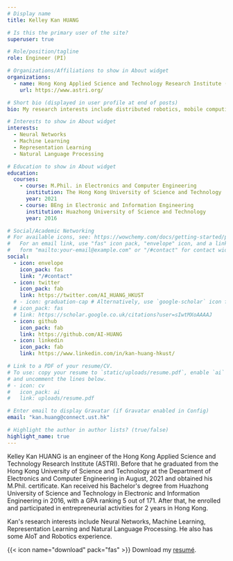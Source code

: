 ```yaml
---
# Display name
title: Kelley Kan HUANG

# Is this the primary user of the site?
superuser: true

# Role/position/tagline
role: Engineer (PI)

# Organizations/Affiliations to show in About widget
organizations:
  - name: Hong Kong Applied Science and Technology Research Institute (ASTRI)
    url: https://www.astri.org/

# Short bio (displayed in user profile at end of posts)
bio: My research interests include distributed robotics, mobile computing and programmable matter.

# Interests to show in About widget
interests:
  - Neural Networks
  - Machine Learning
  - Representation Learning
  - Natural Language Processing

# Education to show in About widget
education:
  courses:
    - course: M.Phil. in Electronics and Computer Engineering
      institution: The Hong Kong University of Science and Technology
      year: 2021
    - course: BEng in Electronic and Information Engineering
      institution: Huazhong University of Science and Technology
      year: 2016

# Social/Academic Networking
# For available icons, see: https://wowchemy.com/docs/getting-started/page-builder/#icons
#   For an email link, use "fas" icon pack, "envelope" icon, and a link in the
#   form "mailto:your-email@example.com" or "/#contact" for contact widget.
social:
  - icon: envelope
    icon_pack: fas
    link: "/#contact"
  - icon: twitter
    icon_pack: fab
    link: https://twitter.com/AI_HUANG_HKUST
  # - icon: graduation-cap # Alternatively, use `google-scholar` icon from `ai` icon pack
  # icon_pack: fas
  # link: https://scholar.google.co.uk/citations?user=sIwtMXoAAAAJ
  - icon: github
    icon_pack: fab
    link: https://github.com/AI-HUANG
  - icon: linkedin
    icon_pack: fab
    link: https://www.linkedin.com/in/kan-huang-hkust/

# Link to a PDF of your resume/CV.
# To use: copy your resume to `static/uploads/resume.pdf`, enable `ai` icons in `params.toml`,
# and uncomment the lines below.
# - icon: cv
#   icon_pack: ai
#   link: uploads/resume.pdf

# Enter email to display Gravatar (if Gravatar enabled in Config)
email: "kan.huang@connect.ust.hk"

# Highlight the author in author lists? (true/false)
highlight_name: true
---
```


Kelley Kan HUANG is an engineer of the Hong Kong Applied Science and Technology Research Institute (ASTRI). Before that he graduated from the Hong Kong University of Science and Technology at the Department of Electronics and Computer Engineering in August, 2021 and obtained his M.Phil. certificate. Kan received his Bachelor's degree from Huazhong University of Science and Technology in Electronic and Information Engineering in 2016, with a GPA ranking 5 out of 171. After that, he enrolled and participated in entrepreneurial activities for 2 years in Hong Kong.

Kan's research interests include Neural Networks, Machine Learning, Representation Learning and Natural Language Processing. He also has some AIoT and Robotics experience.

{{< icon name="download" pack="fas" >}} Download my <a target="_blank" href="https://drive.google.com/file/d/1KZkYdvdKsDgwys5ZmLILB9xS9-CFQp9o/view?usp=sharing">resumé</a>.

